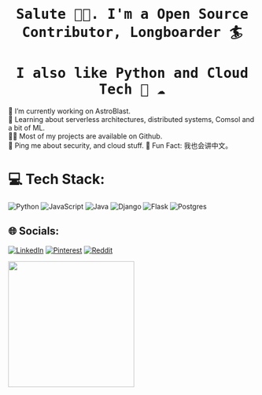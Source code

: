 <h1 align="center"><samp> Salute 👋🏾. I'm a Open Source Contributor, Longboarder 🏄</samp></h1>
<h1 align="center"><samp> I also like Python and Cloud Tech 🐍 ☁️ </samp></h1>

🔭 I’m currently working on AstroBlast.<br>🧐 Learning about serverless architectures, distributed systems, Comsol and a bit of ML.<br>👨‍💻 Most of my projects are available on Github.<br>💬 Ping me about security, and cloud stuff. 🎉 Fun Fact: 我也会讲中文。


# 💻 Tech Stack:
![Python](https://img.shields.io/badge/python-3670A0?style=for-the-badge&logo=python&logoColor=ffdd54) ![JavaScript](https://img.shields.io/badge/javascript-%23323330.svg?style=for-the-badge&logo=javascript&logoColor=%23F7DF1E) ![Java](https://img.shields.io/badge/java-%23ED8B00.svg?style=for-the-badge&logo=java&logoColor=white) ![Django](https://img.shields.io/badge/django-%23092E20.svg?style=for-the-badge&logo=django&logoColor=white) ![Flask](https://img.shields.io/badge/flask-%23000.svg?style=for-the-badge&logo=flask&logoColor=white) ![Postgres](https://img.shields.io/badge/postgres-%23316192.svg?style=for-the-badge&logo=postgresql&logoColor=white)
 

## 🌐 Socials:
[![LinkedIn](https://img.shields.io/badge/LinkedIn-%230077B5.svg?logo=linkedin&logoColor=white)](https://linkedin.com/in/https://www.linkedin.com/in/sergey-kubakh-aa712b157/) [![Pinterest](https://img.shields.io/badge/Pinterest-%23E60023.svg?logo=Pinterest&logoColor=white)](https://pinterest.com/https://ru.pinterest.com/whiteysage/) [![Reddit](https://img.shields.io/badge/Reddit-%23FF4500.svg?logo=Reddit&logoColor=white)](https://reddit.com/user/https://www.reddit.com/user/whodat_sergey) 
 

<p align="center"></p>
<img src="https://camo.githubusercontent.com/47e358432b88d0ffdc582cfee1c637cfa07414d43dc78333d8b1da085f404dba/68747470733a2f2f6d656469612e67697068792e636f6d2f6d656469612f6a49675866346867624843654b69587076742f67697068792e676966" width="256px"/>
</p>
 
 
 
